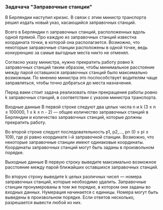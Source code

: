 ### Задачача "Заправочные станции"

В Берляндии наступил кризис. В связи с этим министр транспорта решил издать новый указ, касающийся заправочных станций.

Всего в Берляндии n заправочных станций, расположенных вдоль одной прямой. Про каждую из заправочных станций известна координата точки, в которой она располагается. Возможно, что некоторые заправочные станции расположены в одной точке, ведь конкуренцию за самые выгодные места никто не отменял.

Согласно указу министра, нужно прекратить работу ровно k заправочных станций таким образом, чтобы минимальное расстояние между парой оставшихся заправочных станций было максимально возможным. По мнению министра это поспособствует водителям чаще заправляться, чтобы точно добраться до места назначения.

Перед вами стоит задача реализовать план прекращения работы ровно k заправочных станций, в соответствии с указом министра транспорта.

Входные данные
В первой строке следуют два целых числа n и k (3 ≤ n ≤ 100000, 1 ≤ k ≤ n - 2) — общее количество заправочных станций в Берляндии и количество заправочных станций, которые должны прекратить работу.

Во второй строке следует последовательность p1, p2,..., pn (0 ≤ pi ≤ 109), где pi равно координате i-й заправочной станции. Возможно, что некоторые заправочные станции имеют одинаковые координаты. Координаты заправочных станций могут быть заданы в произвольном порядке.

Выходные данные
В первую строку выведите максимально возможное расстояние между парой ближайших оставшихся заправочных станций.

Во вторую строку выведите k целых различных чисел — номера заправочных станций, которые необходимо удалить. Заправочные станции пронумерованы в том же порядке, в котором они заданы во входных данных. Нумерация начинается с единицы. Номера могут быть выведены в произвольном порядке. Если ответов несколько, разрешается вывести любой из них.
